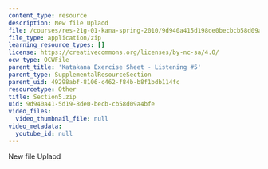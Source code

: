 ```yaml
---
content_type: resource
description: New file Uplaod
file: /courses/res-21g-01-kana-spring-2010/9d940a415d198de0becbcb58d09a4bfe_Section5.zip
file_type: application/zip
learning_resource_types: []
license: https://creativecommons.org/licenses/by-nc-sa/4.0/
ocw_type: OCWFile
parent_title: 'Katakana Exercise Sheet - Listening #5'
parent_type: SupplementalResourceSection
parent_uid: 49298abf-8106-c462-f84b-b8f1bdb114fc
resourcetype: Other
title: Section5.zip
uid: 9d940a41-5d19-8de0-becb-cb58d09a4bfe
video_files:
  video_thumbnail_file: null
video_metadata:
  youtube_id: null
---
```

New file Uplaod